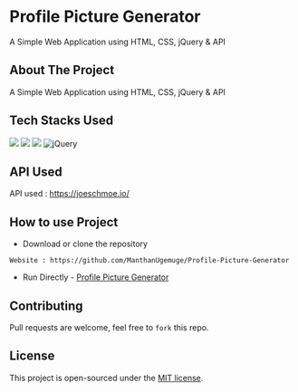 # Profile Picture Generator
A Simple Web Application using HTML, CSS, jQuery &amp; API

## About The Project

A Simple Web Application using HTML, CSS, jQuery &amp; API 

## Tech Stacks Used
<a target="_blank" href="https://www.w3schools.com/html/default.asp"><img src="https://img.shields.io/badge/html5%20-%23E34F26.svg?&style=for-the-badge&logo=html5&logoColor=white"></img></a>
<a target="_blank" href="https://www.w3schools.com/css/default.asp"><img src="https://img.shields.io/badge/css3%20-%231572B6.svg?&style=for-the-badge&logo=css3&logoColor=white"></img></a>
<a target="_blank" href="https://www.w3schools.com/js/default.asp"><img src="https://img.shields.io/badge/javascript%20-%23323330.svg?&style=for-the-badge&logo=javascript&logoColor=%23F7DF1E"></img></a>
![jQuery](https://img.shields.io/badge/jquery-%230769AD.svg?style=for-the-badge&logo=jquery&logoColor=white)

## API Used

API used : https://joeschmoe.io/

## How to use Project


- Download or clone the repository

```
Website : https://github.com/ManthanUgemuge/Profile-Picture-Generator

```
- Run Directly - [Profile Picture Generator](https://manthanugemuge.github.io/Profile-Picture-Generator/)

## Contributing
Pull requests are welcome, feel free to ```fork``` this repo.

## License
This project is open-sourced under the [MIT license]().
